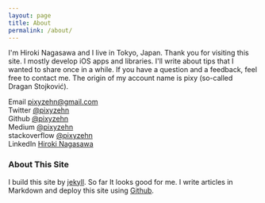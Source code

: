 ```yaml
---
layout: page
title: About
permalink: /about/
---
```


I'm Hiroki Nagasawa and I live in Tokyo, Japan. Thank you for visiting this site. I mostly develop iOS apps and libraries. I'll write about tips that I wanted to share once in a while.
If you have a question and a feedback, feel free to contact me. The origin of my account name is pixy (so-called Dragan Stojković).

Email <pixyzehn@gmail.com>  
Twitter [@pixyzehn](https://twitter.com/pixyzehn)  
Github [@pixyzehn](https://github.com/pixyzehn)  
Medium [@pixyzehn](https://medium.com/@pixyzehn)  
stackoverflow [@pixyzehn](http://stackoverflow.com/users/2461812/pixyzehn)  
LinkedIn [Hiroki Nagasawa](https://www.linkedin.com/in/pixyzehn)

### About This Site

I build this site by [jekyll](https://github.com/jekyll/jekyll). So far It looks good for me. I write articles in Markdown and deploy this site using [Github](https://github.com/pixyzehn/pixyzehn.github.io).
